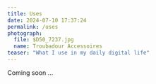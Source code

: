 ```yaml
---
title: Uses
date: 2024-07-10 17:37:24
permalink: /uses
photograph:
  file: $D50_7237.jpg
  name: Troubadour Accessoires
teaser: "What I use in my daily digital life"
---
```


Coming soon ...